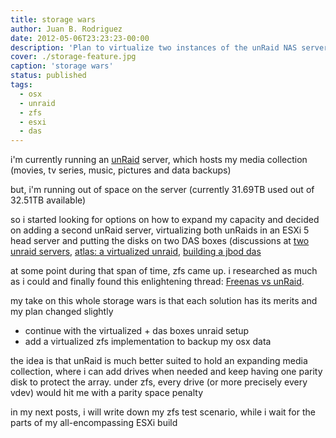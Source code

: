 ```yaml
---
title: storage wars
author: Juan B. Rodriguez
date: 2012-05-06T23:23:23-00:00
description: 'Plan to virtualize two instances of the unRaid NAS server, running as two virtual machines in a VMWare Esxi installation, as well as setting up a server with zfs as the filesystem.'
cover: ./storage-feature.jpg
caption: 'storage wars'
status: published
tags:
  - osx
  - unraid
  - zfs
  - esxi
  - das
---
```


i'm currently running an [unRaid](https://lime-technology.com) server, which hosts my media collection  (movies, tv series, music, pictures and data backups)

but, i'm running out of space on the server (currently 31.69TB used out of 32.51TB available)

so i started looking for options on how to expand my capacity and decided on adding a second unRaid server, virtualizing both unRaids in an ESXi 5 head server and putting the disks on two DAS boxes (discussions at [two unraid servers](https://lime-technology.com/forum/index.php?topic=14521.0), [atlas: a virtualized unraid](https://lime-technology.com/forum/index.php?topic=14695.0), [building a jbod das](https://www.servethehome.com/sas-expanders-diy-cheap-low-cost-jbod-enclosures-raid/)

at some point during that span of time, zfs came up. i researched as much as i could and finally found this enlightening thread: [Freenas vs unRaid](https://forum.xbmc.org/showthread.php?tid=82811&page=17).

my take on this whole storage wars is that each solution has its merits and my plan changed slightly

- continue with the virtualized + das boxes unraid setup
- add a virtualized zfs implementation to backup my osx data

the idea is that unRaid is much better suited to hold an expanding media collection, where i can add drives when needed and keep having one parity disk to protect the array. under zfs, every drive (or more precisely every vdev) would hit me with a parity space penalty

in my next posts, i will write down my zfs test scenario, while i wait for the parts of my all-encompassing ESXi build
